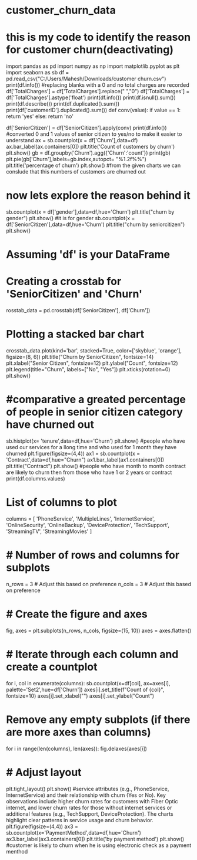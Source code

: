 # customer_churn_data
# this is my code to identify the reason for customer churn(deactivating)
import pandas as pd
import numpy as np
import matplotlib.pyplot as plt
import seaborn as sb
df = pd.read_csv("C:/Users/Mahesh/Downloads/customer churn.csv")
print(df.info())
#replacing blanks with a 0 and no total charges are recorded
df['TotalCharges'] = df['TotalCharges'].replace(" ","0")
df['TotalCharges'] = df['TotalCharges'].astype('float')
print(df.info())
print(df.isnull().sum())
print(df.describe())
print(df.duplicated().sum())
print(df['customerID'].duplicated().sum())
def conv(value):
    if value == 1:
        return 'yes'
    else:
        return 'no'

df['SeniorCitizen'] = df['SeniorCitizen'].apply(conv)
print(df.info())
#converted 0 and 1 values of senior citizen to yes/no to make it easier to understand
ax = sb.countplot(x = df['Churn'],data=df)
ax.bar_label(ax.containers[0])
plt.title('Count of customers by churn')
plt.show()
gb = df.groupby('Churn').agg({'Churn':'count'})
print(gb)
plt.pie(gb['Churn'],labels=gb.index,autopct= "%1.2f%%")
plt.title('percentage of churn')
plt.show()
#from the given charts we can conslude that this numbers of customers are churned out
# now lets explore the reason behind it
sb.countplot(x = df['gender'],data=df,hue='Churn')
plt.title("churn by gender")
plt.show()
#it is for gender
sb.countplot(x = df['SeniorCitizen'],data=df,hue='Churn')
plt.title("churn by seniorcitizen")
plt.show()
# Assuming 'df' is your DataFrame
# Creating a crosstab for 'SeniorCitizen' and 'Churn'
rosstab_data = pd.crosstab(df['SeniorCitizen'], df['Churn'])

# Plotting a stacked bar chart
crosstab_data.plot(kind='bar', stacked=True, color=['skyblue', 'orange'], figsize=(8, 6))
plt.title("Churn by SeniorCitizen", fontsize=14)
plt.xlabel("Senior Citizen", fontsize=12)
plt.ylabel("Count", fontsize=12)
plt.legend(title="Churn", labels=["No", "Yes"])
plt.xticks(rotation=0)
plt.show()
# #comparative a greated percentage of people in senior citizen category have churned out
sb.histplot(x= 'tenure',data=df,hue='Churn')
plt.show()
#people who have used our services for a llong time and who used for 1 month they have churned
plt.figure(figsize=(4,4))
ax1 = sb.countplot(x = 'Contract',data=df,hue="Churn")
ax1.bar_label(ax1.containers[0])
plt.title("Contract")
plt.show()
#people who have month to month contract are likely to churn then from those who have 1 or 2 years or contract
print(df.columns.values)
# List of columns to plot
columns = [
    'PhoneService', 'MultipleLines', 'InternetService', 'OnlineSecurity',
    'OnlineBackup', 'DeviceProtection', 'TechSupport', 'StreamingTV',
    'StreamingMovies'
]

# # Number of rows and columns for subplots
n_rows = 3  # Adjust this based on preference
n_cols = 3  # Adjust this based on preference

# # Create the figure and axes
fig, axes = plt.subplots(n_rows, n_cols, figsize=(15, 10))
axes = axes.flatten()

# # Iterate through each column and create a countplot
for i, col in enumerate(columns):
    sb.countplot(x=df[col], ax=axes[i], palette='Set2',hue=df['Churn'])
    axes[i].set_title(f"Count of {col}", fontsize=10)
    axes[i].set_xlabel("")
    axes[i].set_ylabel("Count")

# Remove any empty subplots (if there are more axes than columns)
for i in range(len(columns), len(axes)):
    fig.delaxes(axes[i])
#
# # Adjust layout
plt.tight_layout()
plt.show()
#service attributes (e.g., PhoneService, InternetService) and their relationship with churn (Yes or No). Key observations include higher churn rates for customers with Fiber Optic internet, and lower churn rates for those without internet services or additional features (e.g., TechSupport, DeviceProtection). The charts highlight clear patterns in service usage and churn behavior.
plt.figure(figsize=(4,4))
ax3 = sb.countplot(x='PaymentMethod',data=df,hue='Churn')
ax3.bar_label(ax3.containers[0])
plt.title('by payment method')
plt.show()
#customer is likely to churn when he is using electronic check as a payment menthod
